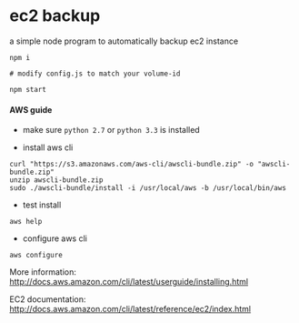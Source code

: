 # ec2 backup

a simple node program to automatically backup ec2 instance

```
npm i

# modify config.js to match your volume-id

npm start
```


#### AWS guide
- make sure `python 2.7` or `python 3.3` is installed

- install aws cli
```
curl "https://s3.amazonaws.com/aws-cli/awscli-bundle.zip" -o "awscli-bundle.zip"
unzip awscli-bundle.zip
sudo ./awscli-bundle/install -i /usr/local/aws -b /usr/local/bin/aws
```

- test install
```
aws help
```

- configure aws cli
```
aws configure
```

  More information: http://docs.aws.amazon.com/cli/latest/userguide/installing.html

  EC2 documentation: http://docs.aws.amazon.com/cli/latest/reference/ec2/index.html
